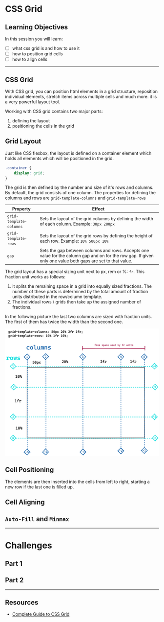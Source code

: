 # CSS Grid

## Learning Objectives

In this session you will learn:

- [ ] what css grid is and how to use it
- [ ] how to position grid cells
- [ ] how to align cells

---

## CSS Grid

With CSS grid, you can position html elements in a grid structure, reposition individual elements,
stretch items across multiple cells and much more. it is a very powerful layout tool.

Working with CSS grid contains two major parts:

1. defining the layout
1. positioning the cells in the grid

## Grid Layout

Just like CSS flexbox, the layout is defined on a container element which holds all elements which
will be positioned in the grid.

```css
.container {
	display: grid;
}
```

The grid is then defined by the number and size of it's rows and columns. By default, the grid
consists of one column. The properties for defining the columns and rows are `grid-template-columns`
and `grid-template-rows`

| Property                | Effect                                                                                                                                                       |
| ----------------------- | ------------------------------------------------------------------------------------------------------------------------------------------------------------ |
| `grid-template-columns` | Sets the layout of the grid columns by defining the width of each column. Example: `30px 200px`                                                              |
| `grid-template-rows`    | Sets the layout of the grid rows by defining the height of each row. Example: `10% 500px 10%`                                                                |
| `gap`                   | Sets the gap between columns and rows. Accepts one value for the column gap and on for the row gap. If given only one value both gaps are set to that value. |

The grid layout has a special sizing unit next to px, rem or %: `fr`. This fraction unit works as
follows:

1. it splits the remaining space in a grid into equally sized fractions. The number of these parts
   is determined by the total amount of fraction units distributed in the row/column template.
2. The individual rows / grids then take up the assigned number of fractions.

In the following picture the last two columns are sized with fraction units. The first of them has
twice the width than the second one.

![grid-template](assets/grid-layout.png)

## Cell Positioning

The elements are then inserted into the cells from left to right, starting a new row if the last one
is filled up.

## Cell Aligning

## `Auto-Fill` and `Minmax`

---

# Challenges

## Part 1

## Part 2

---

## Resources

- [Complete Guide to CSS Grid](https://css-tricks.com/snippets/css/complete-guide-grid/)
